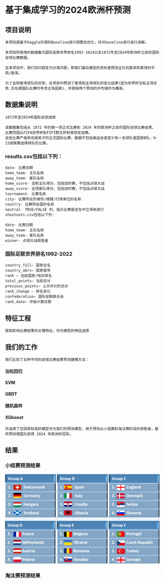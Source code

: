 # 基于集成学习的2024欧洲杯预测
## 项目说明
    本项目是基于Kaggle开源的Baseline进行调整及优化，并对baseline进行逐行讲解。

    本项目所使用的数据集为国际足联世界排名1992-2024以及1872年至2024年欧洲杯之前的国际足球比赛数据。

    在本项目中，我们将问题变为分类问题，即我们最后模型的目标是预测主队的胜率和客场的平局/胜率。
    
    为了去除客场球队的优势，在项目中预测了客场和主场球队的变化结果(因为世界杯没有主场优势,仅在德国队比赛时考虑主场因素)，并使用两个预测的平均值作为概率。


## 数据集说明
    1872年至2024年国际足球成绩

    该数据集包括从 1872 年的第一场正式比赛到 2024 年的欧洲杯之前的国际足球比赛结果。
    比赛范围从FIFA世界杯到FIFI野生杯到常规友谊赛。
    这些比赛严格来说是男子的正式国际比赛，数据不包括奥运会或至少有一支球队是国家B队，U-23或联赛选择球队的比赛。
    
### results.csv包括以下列：
    date- 比赛日期
    home_team- 主队名称
    away_team- 客队名称
    home_score- 全职主队得分，包括加时赛，不包括点球大战
    away_score- 全场客队得分，包括加时赛，不包括点球大战
    tournament- 比赛名称
    city- 比赛所在的城市/城镇/行政单位的名称
    country- 比赛所在国的名称
    neutral- TRUE/FALSE 列，指示比赛是否在中立场地进行
    shootouts.csv包括以下列：

    date- 比赛日期
    home_team- 主队名称
    away_team- 客队名称
    winner- 点球大战获胜者
### 国际足联世界排名1992-2022

    country_full— 国家全名
    country_abrv— 国家缩写
    rank — 当前国家/地区排名
    total_points— 当前总分
    previous_points— 上次评分的总分
    rank_change — 排名变化
    confederation— 国际足联联合会
    rank_date— 评级计算日期

## 特征工程
    提取影响比赛结果的关键特征，作为模型的特征选择
## 我们的工作
    我们比较了五种不同的足球比赛结果预测建模方法：
#### 泊松回归
#### SVM
#### GBDT
#### 随机森林 
#### XGboost
    并选择了召回率较高的模型作为我们的预测模型，用于预测从小组赛到淘汰赛阶段的获胜者，最终预测德国队获得 2024 年欧洲杯冠军。
## 结果
### 小组赛预测结果
![image](https://github.com/Juvenilecris/2024_Euro_Cup_prediction/blob/main/imgs/%E5%B0%8F%E7%BB%84%E8%B5%9B.png)
### 淘汰赛预测结果
